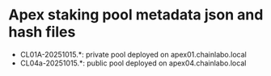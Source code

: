 # Apex staking pool metadata json and hash files

* CL01A-20251015.*: private pool deployed on apex01.chainlabo.local
* CL04a-20251015.*: public pool deployed on apex04.chainlabo.local

